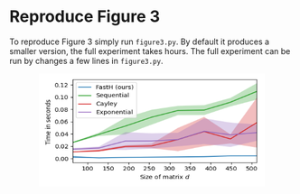 # Reproduce Figure 3 
To reproduce Figure 3 simply run ```figure3.py```. By default it produces a smaller version, the full experiment takes hours. The full experiment can be run by changes a few lines in ```figure3.py```. 

<p align="center">
<img src="running_time.png" width="400px" height="200px" >
</p>


